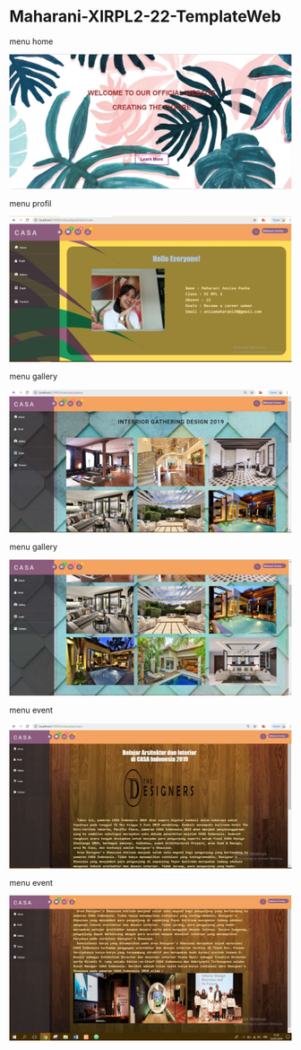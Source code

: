 # Maharani-XIRPL2-22-TemplateWeb

menu home

![alt_text](https://github.com/maharani26/Maharani-XIRPL2-22-TemplateWeb/blob/master/home.JPG)

menu profil

![alt_text](https://github.com/maharani26/Maharani-XIRPL2-22-TemplateWeb/blob/master/profil.JPG)

menu gallery

![alt_text](https://github.com/maharani26/Maharani-XIRPL2-22-TemplateWeb/blob/master/gallery.JPG)

menu gallery

![alt_text](https://github.com/maharani26/Maharani-XIRPL2-22-TemplateWeb/blob/master/g2.JPG)

menu event

![alt_text](https://github.com/maharani26/Maharani-XIRPL2-22-TemplateWeb/blob/master/e1.JPG)

menu event

![alt_text](https://github.com/maharani26/Maharani-XIRPL2-22-TemplateWeb/blob/master/e2.JPG)





